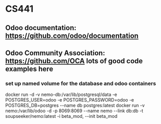 # CS441

## Odoo documentation: https://github.com/odoo/documentation
## Odoo Community Association: https://github.com/OCA lots of good code examples here

### set up named volume for the database and odoo containers
docker run -d -v nemo-db:/var/lib/postgresql/data -e POSTGRES_USER=odoo -e POSTGRES_PASSWORD=odoo -e POSTGRES_DB=postgres --name db postgres:latest
docker run -v nemo:/var/lib/odoo -d -p 8069:8069 --name nemo --link db:db -t soupseeker/nemo:latest -i beta_mod, --init beta_mod
